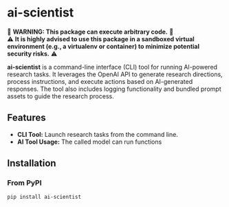 # ai-scientist

🚨 **WARNING: This package can execute arbitrary code.** 🚨  
⚠️ **It is highly advised to use this package in a sandboxed virtual environment (e.g., a virtualenv or container) to minimize potential security risks.** ⚠️

**ai-scientist** is a command-line interface (CLI) tool for running AI-powered research tasks. It leverages the OpenAI API to generate research directions, process instructions, and execute actions based on AI-generated responses. The tool also includes logging functionality and bundled prompt assets to guide the research process.

## Features

- **CLI Tool:** Launch research tasks from the command line.
- **AI Tool Usage:** The called model can run functions

## Installation

### From PyPI

```bash
pip install ai-scientist
```
